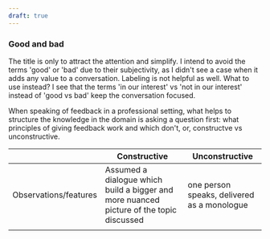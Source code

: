 ```yaml
---
draft: true
---
```

### Good and bad
The title is only to attract the attention and simplify. I intend to avoid the terms 'good' or 'bad' due to their subjectivity, as I didn't see a case when it adds any value to a conversation. Labeling is not helpful as well. What to use instead? I see that the terms 'in our interest' vs 'not in our interest' instead of 'good vs bad' keep the conversation focused.

When speaking of feedback in a professional setting, what helps to structure the knowledge in the domain is asking a question first: what principles of giving feedback work and which don't, or, constructve vs unconstructive.

|                       | Constructive                                                                            | Unconstructive                              |
| --------------------- | --------------------------------------------------------------------------------------- | ------------------------------------------- |
| Observations/features | Assumed a dialogue which build a bigger and more nuanced picture of the topic discussed | one person speaks, delivered as a monologue |
|                       |                                                                                         |                                             |

